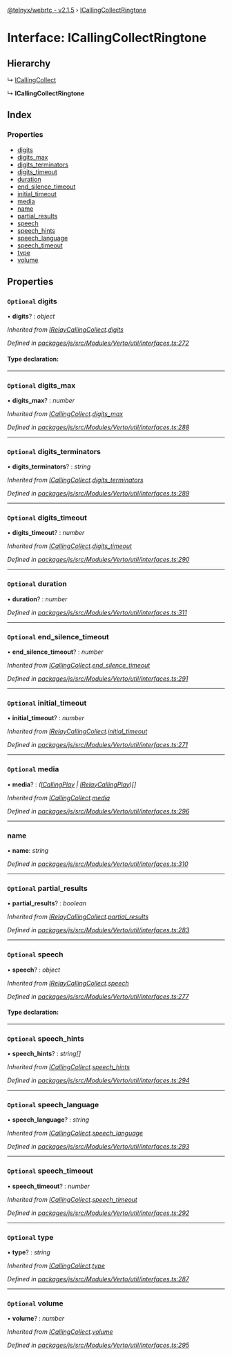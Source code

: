 [@telnyx/webrtc - v2.1.5](../README.md) › [ICallingCollectRingtone](icallingcollectringtone.md)

# Interface: ICallingCollectRingtone

## Hierarchy

  ↳ [ICallingCollect](icallingcollect.md)

  ↳ **ICallingCollectRingtone**

## Index

### Properties

* [digits](icallingcollectringtone.md#optional-digits)
* [digits_max](icallingcollectringtone.md#optional-digits_max)
* [digits_terminators](icallingcollectringtone.md#optional-digits_terminators)
* [digits_timeout](icallingcollectringtone.md#optional-digits_timeout)
* [duration](icallingcollectringtone.md#optional-duration)
* [end_silence_timeout](icallingcollectringtone.md#optional-end_silence_timeout)
* [initial_timeout](icallingcollectringtone.md#optional-initial_timeout)
* [media](icallingcollectringtone.md#optional-media)
* [name](icallingcollectringtone.md#name)
* [partial_results](icallingcollectringtone.md#optional-partial_results)
* [speech](icallingcollectringtone.md#optional-speech)
* [speech_hints](icallingcollectringtone.md#optional-speech_hints)
* [speech_language](icallingcollectringtone.md#optional-speech_language)
* [speech_timeout](icallingcollectringtone.md#optional-speech_timeout)
* [type](icallingcollectringtone.md#optional-type)
* [volume](icallingcollectringtone.md#optional-volume)

## Properties

### `Optional` digits

• **digits**? : *object*

*Inherited from [IRelayCallingCollect](irelaycallingcollect.md).[digits](irelaycallingcollect.md#optional-digits)*

*Defined in [packages/js/src/Modules/Verto/util/interfaces.ts:272](https://github.com/team-telnyx/webrtc/blob/4f15142/packages/js/src/Modules/Verto/util/interfaces.ts#L272)*

#### Type declaration:

___

### `Optional` digits_max

• **digits_max**? : *number*

*Inherited from [ICallingCollect](icallingcollect.md).[digits_max](icallingcollect.md#optional-digits_max)*

*Defined in [packages/js/src/Modules/Verto/util/interfaces.ts:288](https://github.com/team-telnyx/webrtc/blob/4f15142/packages/js/src/Modules/Verto/util/interfaces.ts#L288)*

___

### `Optional` digits_terminators

• **digits_terminators**? : *string*

*Inherited from [ICallingCollect](icallingcollect.md).[digits_terminators](icallingcollect.md#optional-digits_terminators)*

*Defined in [packages/js/src/Modules/Verto/util/interfaces.ts:289](https://github.com/team-telnyx/webrtc/blob/4f15142/packages/js/src/Modules/Verto/util/interfaces.ts#L289)*

___

### `Optional` digits_timeout

• **digits_timeout**? : *number*

*Inherited from [ICallingCollect](icallingcollect.md).[digits_timeout](icallingcollect.md#optional-digits_timeout)*

*Defined in [packages/js/src/Modules/Verto/util/interfaces.ts:290](https://github.com/team-telnyx/webrtc/blob/4f15142/packages/js/src/Modules/Verto/util/interfaces.ts#L290)*

___

### `Optional` duration

• **duration**? : *number*

*Defined in [packages/js/src/Modules/Verto/util/interfaces.ts:311](https://github.com/team-telnyx/webrtc/blob/4f15142/packages/js/src/Modules/Verto/util/interfaces.ts#L311)*

___

### `Optional` end_silence_timeout

• **end_silence_timeout**? : *number*

*Inherited from [ICallingCollect](icallingcollect.md).[end_silence_timeout](icallingcollect.md#optional-end_silence_timeout)*

*Defined in [packages/js/src/Modules/Verto/util/interfaces.ts:291](https://github.com/team-telnyx/webrtc/blob/4f15142/packages/js/src/Modules/Verto/util/interfaces.ts#L291)*

___

### `Optional` initial_timeout

• **initial_timeout**? : *number*

*Inherited from [IRelayCallingCollect](irelaycallingcollect.md).[initial_timeout](irelaycallingcollect.md#optional-initial_timeout)*

*Defined in [packages/js/src/Modules/Verto/util/interfaces.ts:271](https://github.com/team-telnyx/webrtc/blob/4f15142/packages/js/src/Modules/Verto/util/interfaces.ts#L271)*

___

### `Optional` media

• **media**? : *([ICallingPlay](icallingplay.md) | [IRelayCallingPlay](irelaycallingplay.md))[]*

*Inherited from [ICallingCollect](icallingcollect.md).[media](icallingcollect.md#optional-media)*

*Defined in [packages/js/src/Modules/Verto/util/interfaces.ts:296](https://github.com/team-telnyx/webrtc/blob/4f15142/packages/js/src/Modules/Verto/util/interfaces.ts#L296)*

___

###  name

• **name**: *string*

*Defined in [packages/js/src/Modules/Verto/util/interfaces.ts:310](https://github.com/team-telnyx/webrtc/blob/4f15142/packages/js/src/Modules/Verto/util/interfaces.ts#L310)*

___

### `Optional` partial_results

• **partial_results**? : *boolean*

*Inherited from [IRelayCallingCollect](irelaycallingcollect.md).[partial_results](irelaycallingcollect.md#optional-partial_results)*

*Defined in [packages/js/src/Modules/Verto/util/interfaces.ts:283](https://github.com/team-telnyx/webrtc/blob/4f15142/packages/js/src/Modules/Verto/util/interfaces.ts#L283)*

___

### `Optional` speech

• **speech**? : *object*

*Inherited from [IRelayCallingCollect](irelaycallingcollect.md).[speech](irelaycallingcollect.md#optional-speech)*

*Defined in [packages/js/src/Modules/Verto/util/interfaces.ts:277](https://github.com/team-telnyx/webrtc/blob/4f15142/packages/js/src/Modules/Verto/util/interfaces.ts#L277)*

#### Type declaration:

___

### `Optional` speech_hints

• **speech_hints**? : *string[]*

*Inherited from [ICallingCollect](icallingcollect.md).[speech_hints](icallingcollect.md#optional-speech_hints)*

*Defined in [packages/js/src/Modules/Verto/util/interfaces.ts:294](https://github.com/team-telnyx/webrtc/blob/4f15142/packages/js/src/Modules/Verto/util/interfaces.ts#L294)*

___

### `Optional` speech_language

• **speech_language**? : *string*

*Inherited from [ICallingCollect](icallingcollect.md).[speech_language](icallingcollect.md#optional-speech_language)*

*Defined in [packages/js/src/Modules/Verto/util/interfaces.ts:293](https://github.com/team-telnyx/webrtc/blob/4f15142/packages/js/src/Modules/Verto/util/interfaces.ts#L293)*

___

### `Optional` speech_timeout

• **speech_timeout**? : *number*

*Inherited from [ICallingCollect](icallingcollect.md).[speech_timeout](icallingcollect.md#optional-speech_timeout)*

*Defined in [packages/js/src/Modules/Verto/util/interfaces.ts:292](https://github.com/team-telnyx/webrtc/blob/4f15142/packages/js/src/Modules/Verto/util/interfaces.ts#L292)*

___

### `Optional` type

• **type**? : *string*

*Inherited from [ICallingCollect](icallingcollect.md).[type](icallingcollect.md#optional-type)*

*Defined in [packages/js/src/Modules/Verto/util/interfaces.ts:287](https://github.com/team-telnyx/webrtc/blob/4f15142/packages/js/src/Modules/Verto/util/interfaces.ts#L287)*

___

### `Optional` volume

• **volume**? : *number*

*Inherited from [ICallingCollect](icallingcollect.md).[volume](icallingcollect.md#optional-volume)*

*Defined in [packages/js/src/Modules/Verto/util/interfaces.ts:295](https://github.com/team-telnyx/webrtc/blob/4f15142/packages/js/src/Modules/Verto/util/interfaces.ts#L295)*
